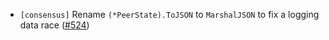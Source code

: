 - `[consensus]` Rename `(*PeerState).ToJSON` to `MarshalJSON` to fix a logging data race
  ([\#524](https://github.com/depinnetwork/por-consensus/pull/524))
